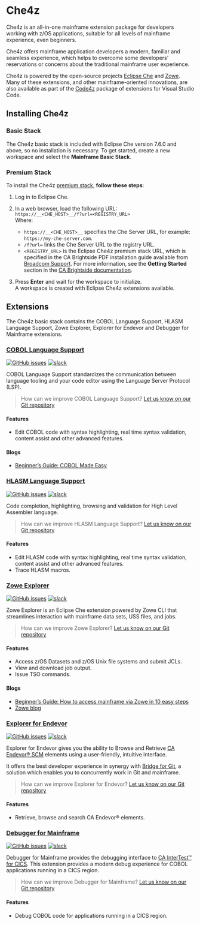 # Che4z

Che4z is an all-in-one mainframe extension package for developers working with z/OS applications, suitable for all levels of mainframe experience, even beginners.

Che4z offers mainframe application developers a modern, familiar and seamless experience, which helps to overcome some developers' reservations or concerns about the traditional mainframe user experience.

Che4z is powered by the open-source projects [Eclipse Che](https://www.eclipse.org/che/docs/che-7) and [Zowe](https://www.zowe.org/). Many of these extensions, and other mainframe-oriented innovations, are also available as part of the [Code4z](https://marketplace.visualstudio.com/items?itemName=broadcomMFD.code4z-extension-pack) package of extensions for Visual Studio Code. 

## Installing Che4z

### Basic Stack

The Che4z basic stack is included with Eclipse Che version 7.6.0 and above, so no installation is necessary. To get started, create a new workspace and select the **Mainframe Basic Stack**.

### Premium Stack

To install the Che4z [premium stack](https://techdocs.broadcom.com/content/broadcom/techdocs/us/en/ca-mainframe-software/devops/ca-brightside-enterprise/2-0/eclipse-che4z.html), **follow these steps**: 

1. Log in to Eclipse Che.

2. In a web browser, load the following URL:  
`https://__<CHE_HOST>__/f?url=<REGISTRY_URL>`  
Where:
    - `https://__<CHE_HOST>__` specifies the Che Server URL, for example: `https://my-che-server.com`.
    - `/f?url=` links the Che Server URL to the registry URL.
    - `<REGISTRY_URL>` is the Eclipse Che4z premium stack URL, which is specified in the CA Brightside PDF installation guide available from [Broadcom Support](https://casupport.broadcom.com/download-center/download-center.html). For more information, see the **Getting Started** section in the [CA Brightside documentation](http://techdocs.broadcom.com/content/broadcom/techdocs/us/en/ca-mainframe-software/devops/ca-brightside-enterprise/2-0/getting-started.html).
    
3. Press **Enter** and wait for the workspace to initialize.  
A workspace is created with Eclipse Che4z extensions available.

## Extensions

The Che4z basic stack contains the COBOL Language Support, HLASM Language Support, Zowe Explorer, Explorer for Endevor and Debugger for Mainframe extensions. 

### [COBOL Language Support](https://github.com/eclipse/che-che4z-lsp-for-cobol)
[![GitHub issues](https://img.shields.io/github/issues-raw/eclipse/che-che4z-lsp-for-cobol?style=flat-square)](https://github.com/eclipse/che-che4z-lsp-for-cobol/issues)
[![slack](https://img.shields.io/badge/chat-on%20Slack-blue?style=flat-square)](https://join.slack.com/t/che4z/shared_invite/enQtNzk0MzA4NDMzOTIwLWIzMjEwMjJlOGMxNmMyNzQ1NWZlMzkxNmQ3M2VkYWNjMmE0MGQ0MjIyZmY3MTdhZThkZDg3NGNhY2FmZTEwNzQ)

COBOL Language Support standardizes the communication between language tooling and your code editor using the Language Server Protocol (LSP).

> How can we improve COBOL Language Support? [Let us know on our Git repository](https://github.com/eclipse/che-che4z-lsp-for-cobol/issues)

#### Features
* Edit COBOL code with syntax highlighting, real time syntax validation, content assist and other advanced features.

#### Blogs
* [Beginner’s Guide: COBOL Made Easy](https://medium.com/modern-mainframe/beginners-guide-cobol-made-easy-introduction-ecf2f611ac76)

### [HLASM Language Support](https://github.com/eclipse/che-che4z-lsp-for-hlasm) 
[![GitHub issues](https://img.shields.io/github/issues-raw/eclipse/che-che4z-lsp-for-hlasm?style=flat-square)](https://github.com/eclipse/che-che4z-lsp-for-hlasm/issues)
[![slack](https://img.shields.io/badge/chat-on%20Slack-blue?style=flat-square)](https://join.slack.com/t/che4z/shared_invite/enQtNzk0MzA4NDMzOTIwLWIzMjEwMjJlOGMxNmMyNzQ1NWZlMzkxNmQ3M2VkYWNjMmE0MGQ0MjIyZmY3MTdhZThkZDg3NGNhY2FmZTEwNzQ)

Code completion, highlighting, browsing and validation for High Level Assembler language.

> How can we improve HLASM Language Support? [Let us know on our Git repository](https://github.com/eclipse/che-che4z-lsp-for-hlasm/issues)

#### Features
* Edit HLASM code with syntax highlighting, real time syntax validation, content assist and other advanced features.
* Trace HLASM macros.

### [Zowe Explorer](https://marketplace.visualstudio.com/items?itemName=Zowe.vscode-extension-for-zowe) 
[![GitHub issues](https://img.shields.io/github/issues-raw/zowe/vscode-extension-for-zowe?style=flat-square)](https://github.com/zowe/vscode-extension-for-zowe/issues)
[![slack](https://img.shields.io/badge/chat-on%20Slack-blue?style=flat-square)](https://openmainframeproject.slack.com/)

Zowe Explorer is an Eclipse Che extension powered by Zowe CLI that streamlines interaction with mainframe data sets, USS files, and jobs.

> How can we improve Zowe Explorer? [Let us know on our Git repository](https://github.com/zowe/vscode-extension-for-zowe/issues)

#### Features
* Access z/OS Datasets and z/OS Unix file systems and submit JCLs.
* View and download job output.
* Issue TSO commands.

#### Blogs
* [Beginner’s Guide: How to access mainframe via Zowe in 10 easy steps](https://marketplace.visualstudio.com/items?itemName=Zowe.vscode-extension-for-zowe)
* [Zowe blog](https://marketplace.visualstudio.com/items?itemName=Zowe.vscode-extension-for-zowe)

### [Explorer for Endevor](https://github.com/eclipse/che-che4z-explorer-for-endevor)
[![GitHub issues](https://img.shields.io/github/issues-raw/eclipse/che-che4z-explorer-for-endevor?style=flat-square)](https://github.com/eclipse/che-che4z-explorer-for-endevor/issues)
[![slack](https://img.shields.io/badge/chat-on%20Slack-blue?style=flat-square)](https://join.slack.com/t/che4z/shared_invite/enQtNzk0MzA4NDMzOTIwLWIzMjEwMjJlOGMxNmMyNzQ1NWZlMzkxNmQ3M2VkYWNjMmE0MGQ0MjIyZmY3MTdhZThkZDg3NGNhY2FmZTEwNzQ)

Explorer for Endevor gives you the ability to Browse and Retrieve [CA Endevor® SCM](https://www.broadcom.com/products/mainframe/devops-app-development/app/endevor-software-change-manager) elements using a user-friendly, intuitive interface.

It offers the best developer experience in synergy with [Bridge for Git](https://youtu.be/sjnZuQpUVM4), a solution which enables you to concurrently work in Git and mainframe.

> How can we improve Explorer for Endevor? [Let us know on our Git repository](https://github.com/eclipse/che-che4z-explorer-for-endevor/issues)

#### Features
* Retrieve, browse and search CA Endevor® elements.

### [Debugger for Mainframe](http://techdocs.broadcom.com/content/broadcom/techdocs/us/en/ca-mainframe-software/devops/ca-intertest-and-ca-symdump/11-0/DAP-For-Intertest-Debugger.html)
[![GitHub issues](https://img.shields.io/github/issues-raw/broadcomMFD/debugger-for-mainframe?style=flat-square)](https://github.com/BroadcomMFD/debugger-for-mainframe/issues)
[![slack](https://img.shields.io/badge/chat-on%20Slack-blue?style=flat-square)](https://join.slack.com/t/che4z/shared_invite/enQtNzk0MzA4NDMzOTIwLWIzMjEwMjJlOGMxNmMyNzQ1NWZlMzkxNmQ3M2VkYWNjMmE0MGQ0MjIyZmY3MTdhZThkZDg3NGNhY2FmZTEwNzQ)

Debugger for Mainframe provides the debugging interface to [CA InterTest™ for CICS](https://www.broadcom.com/products/mainframe/devops-app-development/testing-quality/intertest-cics). This extension provides a modern debug experience for COBOL applications running in a CICS region.

> How can we improve Debugger for Mainframe? [Let us know on our Git repository](https://github.com/BroadcomMFD/debugger-for-mainframe/issues)

#### Features

* Debug COBOL code for applications running in a CICS region.
